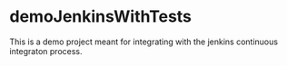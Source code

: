 # demoJenkinsWithTests
This is a demo project meant for integrating with the jenkins continuous integraton process.
